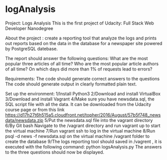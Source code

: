 # logAnalysis
Project: Logs Analysis This is the first project of Udacity: Full Stack Web Developer Nanodegree

About the project : create a reporting tool that analyze the logs and prints out reports based on the data in the database for a newspaper site powered by PostgreSQL datebase.

The report should answer the following questions: What are the most popular three articles of all time? Who are the most popular article authors of all time? On which days did more than 1% of requests lead to errors?

Requirements: The code should generate correct answers to the questions The code should generate output in clearly formatted plain text.

Set up the environment: 1/Install Python3 2/Download and install VirtualBox 3/Download and install Vagrant 4/Make sure you have newsdata.sql, the SQL script file with all the data. It can be downloaded from the Udacity course page or from this link https://d17h27t6h515a5.cloudfront.net/topher/2016/August/57b5f748_newsdata/newsdata.zip 5/Put the newsdata.sql file into the vagrant directory 6/By Git bash Navigate to the /vagrant directory and run vagrant up to start the virtual machine 7/Run vagrant ssh to log in the virtual machine 8/Run psql -d news -f newsdata.sql on the virtual machine /vagrant folder to create the database 9/The logs reporting tool should saved in /vagrent , it is executed with the following command: python logsAnalysis.py The answers to the three questions should now be displayed.
